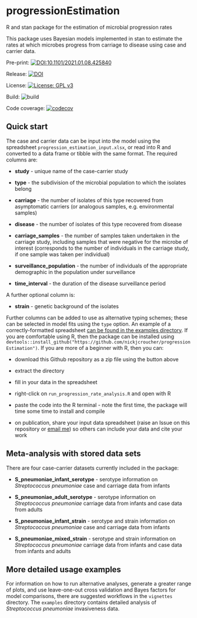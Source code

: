 # progressionEstimation
R and stan package for the estimation of microbial progression rates

This package uses Bayesian models implemented in stan to estimate the rates at which microbes progress from carriage to disease using case and carrier data.

Pre-print: [![DOI:10.1101/2021.01.08.425840](http://img.shields.io/badge/DOI-10.1101/2021.09.01.458483-B31B1B.svg)](https://doi.org/10.1101/2021.09.01.458483)

Release: [![DOI](https://zenodo.org/badge/DOI/10.5281/zenodo.5762037.svg)](https://doi.org/10.5281/zenodo.5762037)

License: [![License: GPL v3](https://img.shields.io/badge/License-GPL%20v3-brightgreen.svg)](https://github.com/nickjcroucher/progressionEstimation/blob/master/LICENSE)   

Build: ![build](https://github.com/nickjcroucher/progressionEstimation/workflows/build/badge.svg)
  
Code coverage: [![codecov](https://codecov.io/gh/nickjcroucher/progressionEstimation/branch/master/graph/badge.svg)](https://codecov.io/gh/nickjcroucher/progressionEstimation)

## Quick start

The case and carrier data can be input into the model using the spreadsheet `progression_estimation_input.xlsx`, or read into R and converted to a data frame or tibble with the same format. The required columns are:

- **study** - unique name of the case-carrier study

- **type** - the subdivision of the microbial population to which the isolates belong

- **carriage** - the number of isolates of this type recovered from asymptomatic carriers (or analogous samples, e.g. environmental samples)

- **disease** - the number of isolates of this type recovered from disease

- **carriage_samples** - the number of samples taken undertaken in the carriage study, including samples that were negative for the microbe of interest (corresponds to the number of individuals in the carriage study, if one sample was taken per individual)

- **surveillance_population** - the number of individuals of the appropriate demographic in the population under surveillance

- **time_interval** - the duration of the disease surveillance period

A further optional column is:

- **strain** - genetic background of the isolates

Further columns can be added to use as alternative typing schemes; these can be selected in model fits using the `type` option. An example of a correctly-formatted spreadsheet [can be found in the examples directory](vignettes/s_pneumoniae_sweden.xlsx). If you are comfortable using R, then the package can be installed using `devtools::install_github("https://github.com/nickjcroucher/progressionEstimation")`. If you are more of a beginner with R, then you can:

- download this Github repository as a zip file using the button above

- extract the directory

- fill in your data in the spreadsheet

- right-click on `run_progression_rate_analysis.R` and open with R

- paste the code into the R terminal - note the first time, the package will time some time to install and compile

- on publication, share your input data spreadsheet (raise an Issue on this repository or [email me](https://www.imperial.ac.uk/people/n.croucher)) so others can include your data and cite your work

## Meta-analysis with stored data sets

There are four case-carrier datasets currently included in the package:

- **S_pneumoniae_infant_serotype** - serotype information on *Streptococcus pneumoniae* case and carriage data from infants

- **S_pneumoniae_adult_serotype** - serotype information on *Streptococcus pneumoniae* carriage data from infants and case data from adults

- **S_pneumoniae_infant_strain** - serotype and strain information on *Streptococcus pneumoniae* case and carriage data from infants

- **S_pneumoniae_mixed_strain** - serotype and strain information on *Streptococcus pneumoniae* carriage data from infants and case data from infants and adults

## More detailed usage examples

For information on how to run alternative analyses, generate a greater range of plots, and use leave-one-out cross validation and Bayes factors for model comparisons, there are suggested workflows in the `vignettes` directory. The `examples` directory contains detailed analysis of *Streptococcus pneumoniae* invasiveness data.
